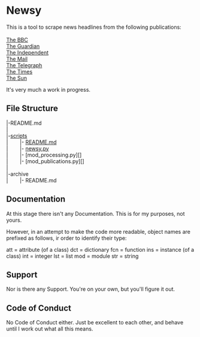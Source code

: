 Newsy
=====

This is a tool to scrape news headlines from the following publications: <br />
<br />
[The BBC][] <br />
[The Guardian][] <br />
[The Independent][] <br />
[The Mail][] <br />
[The Telegraph][] <br />
[The Times][] <br />
[The Sun][] <br />

It's very much a work in progress.

[The BBC]: https://www.bbc.co.uk/news
[The Times]: https://www.thetimes.co.uk/
[The Guardian]: https://www.theguardian.com/uk/
[The Mail]: https://www.dailymail.co.uk/home/index.html
[The Telegraph]: https://www.telegraph.co.uk/
[The Independent]: https://www.independent.co.uk/
[The Sun]: https://www.thesun.co.uk/news
[scripts]: https://github.com/trevordistance/newsy/tree/master/scripts
[newsy.py]: https://github.com/trevordistance/newsy/blob/master/scripts/newsy.py
[processing.py]: https://github.com/trevordistance/newsy/blob/master/scripts/mod_processing.py
[publications.py]: https://github.com/trevordistance/newsy/blob/master/scripts/mod_publications.py
[README.md]: https://github.com/trevordistance/newsy/blob/master/scripts/README.md

File Structure
--------------

|-README.md <br />
| <br />
|-[scripts][] <br />
|&nbsp;&nbsp;&nbsp;&nbsp;&nbsp;&nbsp;&nbsp;&nbsp;|- [README.md][] <br />
|&nbsp;&nbsp;&nbsp;&nbsp;&nbsp;&nbsp;&nbsp;&nbsp;|- [newsy.py][] <br />
|&nbsp;&nbsp;&nbsp;&nbsp;&nbsp;&nbsp;&nbsp;&nbsp;|- [mod_processing.py][] <br />
|&nbsp;&nbsp;&nbsp;&nbsp;&nbsp;&nbsp;&nbsp;&nbsp;|- [mod_publications.py][] <br />
| <br />
|-archive <br />
|&nbsp;&nbsp;&nbsp;&nbsp;&nbsp;&nbsp;&nbsp;&nbsp;|- README.md <br />

Documentation
-------------

At this stage there isn't any Documentation.  This is for my purposes, not yours.

However, in an attempt to make the code more readable, object names are prefixed as follows, ir order to identify their type:

att = attribute (of a class)
dct = dictionary
fcn = function
ins = instance (of a class)
int = integer
lst = list
mod = module
str = string

Support
-------

Nor is there any Support.  You're on your own, but you'll figure it out.

Code of Conduct
---------------

No Code of Conduct either.  Just be excellent to each other, and behave until I work out what all this means.
